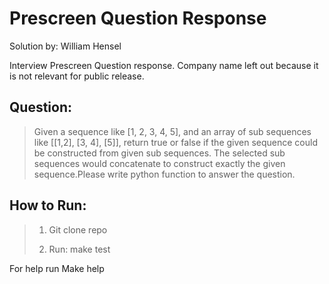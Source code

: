 # Prescreen Question Response

Solution by: William Hensel

Interview Prescreen Question response. Company name left out because it is not relevant for public release. 

## Question:
> Given a sequence like [1, 2, 3, 4, 5], and an array of sub sequences like [[1,2], [3, 4], [5]], return true or false if the given sequence could be constructed from given sub sequences. The selected sub sequences would concatenate to construct exactly the given sequence.Please write python function to answer the question.


## How to Run:

> 1) Git clone repo
> 
> 2) Run: make test

For help run Make help
